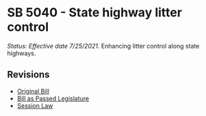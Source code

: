 # SB 5040 - State highway litter control
*Status: Effective date 7/25/2021.*
Enhancing litter control along state highways.

## Revisions
* [Original Bill](1/)
* [Bill as Passed Legislature](1/)
* [Session Law](1/)